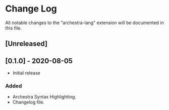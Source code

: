 # Change Log

All notable changes to the "archestra-lang" extension will be documented in this file.

## [Unreleased]

## [0.1.0] - 2020-08-05  
- Initial release
### Added  
- Archestra Syntax Highlighting.  
- Changelog file.  